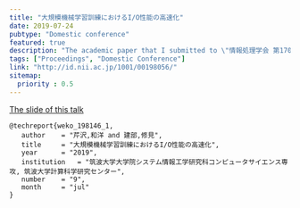 ```yaml
---
title: "大規模機械学習訓練におけるI/O性能の高速化"
date: 2019-07-24
pubtype: "Domestic conference"
featured: true
description: "The academic paper that I submitted to \"情報処理学会 第170回 HPC 研究会報告 (HPC170)\""
tags: ["Proceedings", "Domestic Conference"]
link: "http://id.nii.ac.jp/1001/00198056/"
sitemap:
  priority : 0.5
---
```


[The slide of this talk](https://speakerdeck.com/serihiro/hpc170-slide)

```
@techreport{weko_198146_1,
   author	 = "芹沢,和洋 and 建部,修見",
   title	 = "大規模機械学習訓練におけるI/O性能の高速化",
   year 	 = "2019",
   institution	 = "筑波大学大学院システム情報工学研究科コンピュータサイエンス専攻, 筑波大学計算科学研究センター",
   number	 = "9",
   month	 = "jul"
}
```
